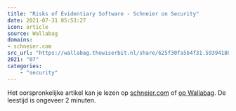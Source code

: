 ```yaml
---
title: "Risks of Evidentiary Software - Schneier on Security"
date: 2021-07-31 05:53:27
icon: article
source: Wallabag
domains:
- schneier.com
src_url: "https://wallabag.thewiserbit.nl/share/625f30fa5b4f31.59394188"
2021: "07"
categories:
    - "security"
---
```

Het oorspronkelijke artikel kan je lezen op [schneier.com](https://www.schneier.com/blog/archives/2021/06/risks-of-evidentiary-software.html) of [op Wallabag](https://wallabag.thewiserbit.nl/share/625f30fa5b4f31.59394188). De leestijd is ongeveer 2 minuten.